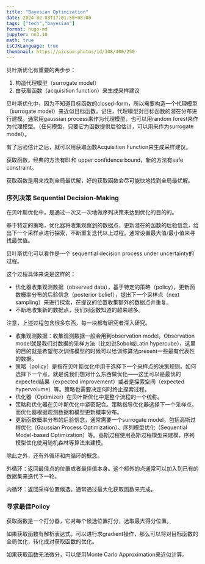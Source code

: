 ```yaml
---
title: "Bayesian Optimization"
date: 2024-02-03T17:01:50+08:00  
tags: ["tech","bayesian"]
format: hugo-md
jupyter: nn3.10
math: true
isCJKLanguage: true
thumbnail: https://picsum.photos/id/308/400/250
---
```



贝叶斯优化有重要的两步步：

1. 构造代理模型（surrogate model）
2. 由获取函数（acquisition function）来生成采样建议

贝叶斯优化中，因为不知道目标函数的closed-form，所以需要构造一个代理模型（surrogate model）来近似目标函数。记住，代理模型对目标函数的潜在分布进行建模。通常用gaussian process来作为代理模型，也可以用random forest来作为代理模型。（任何模型，只要它为函数提供后验估计，可以用来作为surrogate model）。

有了后验估计之后，就可以用获取函数Acquisition Function来生成采样建议。

获取函数，经典的方法有EI 和 upper confidence bound，新的方法有safe constraint。

获取函数是用来找到全局最优解，好的获取函数会尽可能快地找到全局最优解。

### 序列决策 Sequential Decision-Making

在贝叶斯优化中，是通过一次又一次地做序列决策来达到优化的目的的。

基于特定的策略，优化器将收集观察到的数据点，更新潜在的函数的后验信念，给出下一个采样点进行探索，不断重复迭代以上过程。通常设置最大值/最小值来寻找最优值。

贝叶斯优化可以看作是一个 sequential decision process under uncertainty的过程。

这个过程具体来说是这样的：

- 优化器收集观测数据（observed data），基于特定的策略（policy），更新函数概率分布的后验信念（posterior belief），提出下一个采样点（next sampling）来进行探索，在提议的位置收集额外的数据点并重复。
- 不断地收集新的数据点，我们对函数知道的越来越多。

注意，上述过程包含很多东西，每一块都有研究者深入研究。

- 收集观测数据：收集观测数据一般会用到observation model。Observation model就是我们对数据的采样方法（比如说Sobol或Latin hypercube），这里的目的就是希望每次训练模型的时候可以给训练算法present一些最有代表性的数据。
- 策略（policy）是指在贝叶斯优化中用于选择下一个采样点的决策规则。如何选择下一个点，就是说我们想对什么东西做优化——这里可以是最优的expected结果（expected improvement）或者是探索空间（expected hypervolume）等。策略也需要决定何时终止探索过程。
- 优化器（Optimizer）在贝叶斯优化中是整个流程的一个统称。
- 策略和优化器在贝叶斯优化中紧密配合。策略指导优化器选择下一个采样点，而优化器根据观测数据和模型更新概率分布。
- 更新函数概率分布的后验信念，通常需要一个surrogate model。包括高斯过程优化（Gaussian Process Optimization）、序列模型优化（Sequential Model-based Optimization）等。高斯过程使用高斯过程模型来建模，序列模型优化使用随机森林等算法来建模。

除此之外，还有外循环和内循环的概念。

外循环：返回最佳点的位置或者最佳值本身。这个额外的点通常可以加入到已有的数据集来迭代下一轮。

内循环：返回采样位置候选。通常通过最大化获取函数来完成。

### 寻求最佳Policy

获取函数是一个打分器，它对每个候选位置打分，选取最大得分位置。

如果获取函数有解析表达式，可以进行求gradient操作，那么可以将对目标函数的全局优化，转化成对获取函数的优化。

如果获取函数无法微分，可以使用Monte Carlo Approximation来近似计算。
